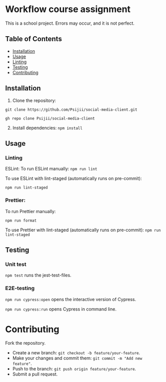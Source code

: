 # Workflow course assignment

This is a school project. Errors may occur, and it is not perfect.

## Table of Contents

- [Installation](#installation)
- [Usage](#usage)
- [Linting](#linting)
- [Testing](#testing)
- [Contributing](#contributing)


## Installation

1. Clone the repository:

 ```git clone https://github.com/Psijii/social-media-client.git ```

 ```gh repo clone Psijii/social-media-client```

2. Install dependencies:
```npm install```

## Usage

### Linting
ESLint:
To run ESLint manually:
```npm run lint```

To use ESLint with lint-staged (automatically runs on pre-commit):

```npm run lint-staged```

### Prettier:

To run Prettier manually:

```npm run format```

To use Prettier with lint-staged (automatically runs on pre-commit):
```npm run lint-staged```

## Testing

### Unit test

```npm test```
runs the jest-test-files.

### E2E-testing

```npm run cypress:open``` opens the interactive version of Cypress.

```npm run cypress:run``` opens Cypress in command line.

# Contributing

Fork the repository.

* Create a new branch: ```git checkout -b feature/your-feature```.
* Make your changes and commit them: ```git commit -m "Add new feature"```.
* Push to the branch: ```git push origin feature/your-feature```.
* Submit a pull request.


